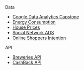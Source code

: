 
Data

- [Google Data Analytics Capstone](https://github.com/maikereis/google_analytics_capstone)
- [Energy Consumption](https://github.com/maikereis/consumption_data_analysis)
- [House Prices](https://github.com/maikereis/house_prices)
- [Social Network ADS](https://github.com/maikereis/social_network_ads)
- [Online Shoppers Intention](https://github.com/maikereis/online_shoppers_intention)

API

- [Breweries API](https://github.com/maikereis/breweries)
- [CashBack API](https://github.com/maikereis/cashback)
